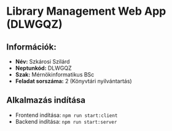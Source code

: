 # Library Management Web App (DLWGQZ)

## Információk:
- **Név:** Szkárosi Szilárd
- **Neptunkód:** DLWGQZ
- **Szak:** Mérnökinformatikus BSc
- **Feladat sorszáma:** 2 (Könyvtári nyilvántartás)

## Alkalmazás indítása

- Frontend indítása: `npm run start:client`
- Backend indítása: `npm run start:server`

